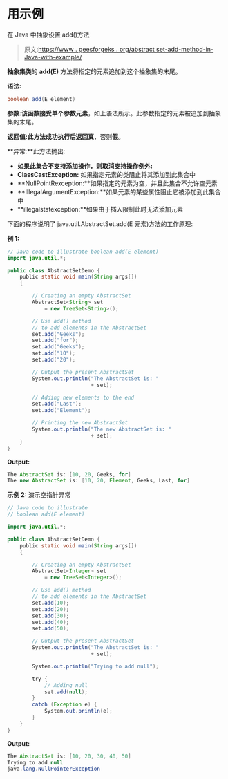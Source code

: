 # 用示例

在 Java 中抽象设置 add()方法

> 原文:[https://www . geesforgeks . org/abstract set-add-method-in-Java-with-example/](https://www.geeksforgeeks.org/abstractset-add-method-in-java-with-example/)

**抽象集类**的 **add(E)** 方法将指定的元素追加到这个抽象集的末尾。

**语法:**

```java
boolean add(E element)
```

**参数:**该函数接受单个参数**元素**，如上语法所示。此参数指定的元素被追加到抽象集的末尾。

**返回值:**此方法成功执行后返回**真**，否则**假**。

**异常:**此方法抛出:

*   **如果此集合不支持添加操作，则取消支持操作例外:**
*   **ClassCastException:** 如果指定元素的类阻止将其添加到此集合中
*   **NullPointRexception:**如果指定的元素为空，并且此集合不允许空元素
*   **IllegalArgumentException:**如果元素的某些属性阻止它被添加到此集合中
*   **illegalstatexception:**如果由于插入限制此时无法添加元素

下面的程序说明了 java.util.AbstractSet.add(E 元素)方法的工作原理:

**例 1:**

```java
// Java code to illustrate boolean add(E element)
import java.util.*;

public class AbstractSetDemo {
    public static void main(String args[])
    {

        // Creating an empty AbstractSet
        AbstractSet<String> set
            = new TreeSet<String>();

        // Use add() method
        // to add elements in the AbstractSet
        set.add("Geeks");
        set.add("for");
        set.add("Geeks");
        set.add("10");
        set.add("20");

        // Output the present AbstractSet
        System.out.println("The AbstractSet is: "
                           + set);

        // Adding new elements to the end
        set.add("Last");
        set.add("Element");

        // Printing the new AbstractSet
        System.out.println("The new AbstractSet is: "
                           + set);
    }
}
```

**Output:**

```java
The AbstractSet is: [10, 20, Geeks, for]
The new AbstractSet is: [10, 20, Element, Geeks, Last, for]

```

**示例 2:** 演示空指针异常

```java
// Java code to illustrate
// boolean add(E element)

import java.util.*;

public class AbstractSetDemo {
    public static void main(String args[])
    {

        // Creating an empty AbstractSet
        AbstractSet<Integer> set
            = new TreeSet<Integer>();

        // Use add() method
        // to add elements in the AbstractSet
        set.add(10);
        set.add(20);
        set.add(30);
        set.add(40);
        set.add(50);

        // Output the present AbstractSet
        System.out.println("The AbstractSet is: "
                           + set);

        System.out.println("Trying to add null");

        try {
            // Adding null
            set.add(null);
        }
        catch (Exception e) {
            System.out.println(e);
        }
    }
}
```

**Output:**

```java
The AbstractSet is: [10, 20, 30, 40, 50]
Trying to add null
java.lang.NullPointerException

```